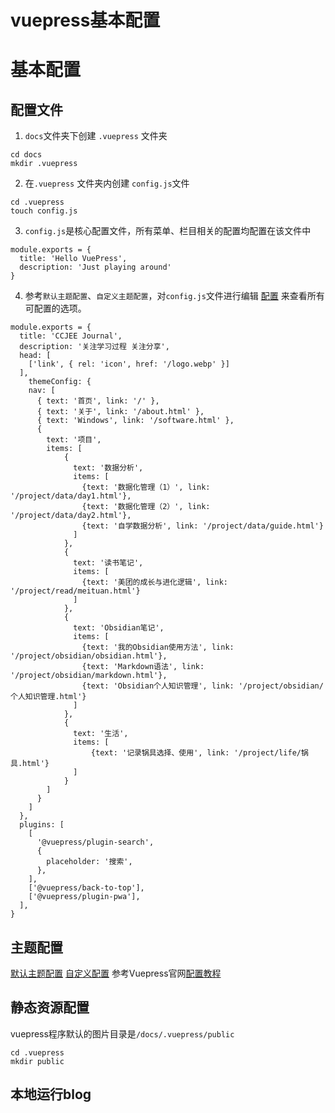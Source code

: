 # vuepress基本配置

<!--more-->
# 基本配置

## 配置文件

1. `docs`文件夹下创建 `.vuepress` 文件夹
```
cd docs
mkdir .vuepress
```
2. 在`.vuepress` 文件夹内创建 `config.js`文件
```
cd .vuepress
touch config.js
```
3. `config.js`是核心配置文件，所有菜单、栏目相关的配置均配置在该文件中
```
module.exports = {
  title: 'Hello VuePress',
  description: 'Just playing around'
}
```
4. 参考`默认主题配置`、`自定义主题配置`，对`config.js`文件进行编辑
[配置](https://vuepress.vuejs.org/zh/config/) 来查看所有可配置的选项。
```
module.exports = {
  title: 'CCJEE Journal',
  description: '关注学习过程 关注分享',
  head: [
    ['link', { rel: 'icon', href: '/logo.webp' }]
  ],
	themeConfig: {
    nav: [
      { text: '首页', link: '/' },
      { text: '关于', link: '/about.html' },
      { text: 'Windows', link: '/software.html' },
      {
        text: '项目',
        items: [
            {
              text: '数据分析',
              items: [
                {text: '数据化管理（1）', link: '/project/data/day1.html'},
                {text: '数据化管理（2）', link: '/project/data/day2.html'},
                {text: '自学数据分析', link: '/project/data/guide.html'}
              ]
            },
            {
              text: '读书笔记',
              items: [
                {text: '美团的成长与进化逻辑', link: '/project/read/meituan.html'}
              ]
            },
            {
              text: 'Obsidian笔记',
              items: [
                {text: '我的Obsidian使用方法', link: '/project/obsidian/obsidian.html'},
                {text: 'Markdown语法', link: '/project/obsidian/markdown.html'},
                {text: 'Obsidian个人知识管理', link: '/project/obsidian/个人知识管理.html'}
              ]
            },
            {    
              text: '生活',
              items: [
                  {text: '记录锅具选择、使用', link: '/project/life/锅具.html'}
              ]
            }
        ]
      }
    ]
  },
  plugins: [
    [
      '@vuepress/plugin-search',
      {
        placeholder: '搜索',
      },
    ],
    ['@vuepress/back-to-top'],
    ['@vuepress/plugin-pwa'],
  ],
}
```
## 主题配置
[默认主题配置](https://vuepress.vuejs.org/zh/theme/default-theme-config.html) 
[自定义配置](https://vuepress.vuejs.org/zh/theme/)
参考Vuepress官网[配置教程](https://vuepress.vuejs.org/zh/config/)
## 静态资源配置
vuepress程序默认的图片目录是`/docs/.vuepress/public`
```
cd .vuepress
mkdir public
```
## 本地运行blog
